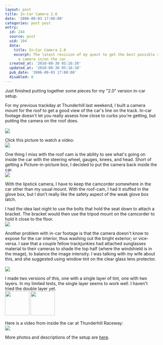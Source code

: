 ```yaml
---
layout: post
title: In-Car Camera 2.0
date: '2006-09-03 17:00:00'
categories: post post
entry:
  id: 244
  source: post
  uid: 104
  data:
    title: In-Car Camera 2.0
    excerpt: The latest revision of my quest to get the best possible setup for putting
      a camera in/on the car.
  created_at: '2010-08-30 05:16:38'
  updated_at: '2010-08-30 05:16:38'
  pub_date: '2006-09-03 17:00:00'
  disabled: 0
---
```

Just finished putting together some pieces for my "2.0" version in-car setup.

For my previous trackday at Thunderhill last weekend, I built a camera mount for the roof to get a good view of the car's line on the track.  In-car footage doesn't let you really assess how close to curbs you're getting, but putting the camera on the roof does.  
<br><a href="http://www.thenobot.org/pictures/20060814-roof_mount_2.0/?CRW_1997.jpg"><IMG src="http://www.thenobot.org/pictures/20060814-roof_mount_2.0/thumbs/CRW_1997.jpg"></a>

Click this picture to watch a video:
<br><a href="http://www.thenobot.org/video/watch.php?20060827-thill.mov"><img src="http://www.thenobot.org/video/video.thenobot.org/20060827-thill.mov.jpg"></a>

One thing I miss with the roof cam is the ability to see what's going on inside the car with the steering wheel, gauges, knees, and head.  Short of getting a Picture-in-picture box, I decided to put the camera back inside the car.
<br><a href="http://www.thenobot.org/pictures/20060903-car_cam/?CRW_2262.jpg"><img src="http://www.thenobot.org/pictures/20060903-car_cam/thumbs/CRW_2262.jpg"></a>

With the lipstick camera, I have to keep the camcorder somewhere in the car other than my usual mount.  With the roof-cam, I had it stuffed in the glove box, but I don't really like the safety aspect of the weak glove box latch.

I had the idea last night to use the bolts that hold the seat down to attach a bracket.  The bracket would then use the tripod mount on the camcorder to hold it close to the floor.
<br><a href="http://www.thenobot.org/pictures/20060903-car_cam/?CRW_2259.jpg"><img src="http://www.thenobot.org/pictures/20060903-car_cam/thumbs/CRW_2259.jpg"></a>

Another problem with in-car footage is that the camera doesn't know to expose for the car interior, thus washing out the bright exterior; or vice-versa.  I saw that a couple fellow trackjunkies had attached sunglasses material to their cameras to shade the top half (where the windshield is in the image), to balance the image intensity.  I was talking with my wife about this, and she suggested using window tint on the clear glass lens protector.  
<br><a href="http://www.thenobot.org/pictures/20060903-car_cam/?CRW_2268.jpg"><img src="http://www.thenobot.org/pictures/20060903-car_cam/thumbs/CRW_2268.jpg"></a>

I made two versions of this, one with a single layer of tint, one with two layers.  In my limited tests, the single layer seems to work well.  I haven't tried the double layer yet.
<br><a href="http://www.thenobot.org/pictures/20060903-car_cam/?nofilter.jpg"><img src="http://www.thenobot.org/pictures/20060903-car_cam/thumbs/nofilter.jpg" height=80></a>
<a href="http://www.thenobot.org/pictures/20060903-car_cam/?filter1.jpg"><img src="http://www.thenobot.org/pictures/20060903-car_cam/thumbs/filter1.jpg" height=80></a>

Here is a video from inside the car at Thunderhill Raceway:<br>
<a href='http://www.thenobot.org/video/watch.php?20060913-thill.mov'><img src='http://www.thenobot.org/video/video.thenobot.org/20060913-thill.mov.jpg'></a>

More photos and descriptions of the setup are 
<a href="http://www.thenobot.org/pictures/20060903-car_cam/">here</a>.
